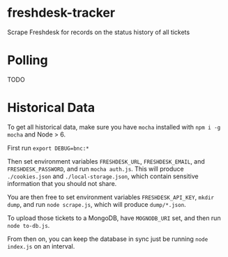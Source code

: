 # freshdesk-tracker
Scrape Freshdesk for records on the status history of all tickets

# Polling

TODO

# Historical Data

To get all historical data, make sure you have `mocha` installed with `npm i -g mocha`
and Node > 6.

First run `export DEBUG=bnc:*`

Then set environment variables `FRESHDESK_URL`, `FRESHDESK_EMAIL`, and `FRESHDESK_PASSWORD`,
and run `mocha auth.js`. This will produce `./cookies.json` and `./local-storage.json`,
which contain sensitive information that you should not share.

You are then free to set environment variables `FRESHDESK_API_KEY`, `mkdir dump`,
and run `node scrape.js`, which will produce `dump/*.json`.

To upload those tickets to a MongoDB, have `MOGNODB_URI` set, and then run
`node to-db.js`.

From then on, you can keep the database in sync just be running `node index.js`
on an interval.
